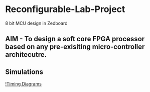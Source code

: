 # Reconfigurable-Lab-Project
8 bit MCU design in Zedboard

## AIM - To design a soft core FPGA processor based on any pre-exisiting micro-controller architecutre.


## Simulations 

[!Timing Diagrams](https://cloud.githubusercontent.com/assets/17951883/24829412/01a48356-1c8f-11e7-8203-b00df88c6eaf.jpg)
